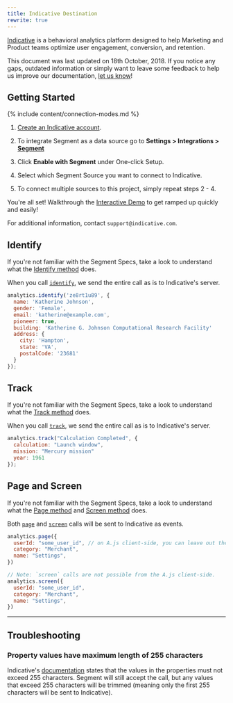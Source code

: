```yaml
---
title: Indicative Destination
rewrite: true
---
```


[Indicative](https://app.indicative.com/?utm_source=segment&utm_medium=partners&utm_campaign=setupguide#/login/register) is a behavioral analytics platform designed to help Marketing and Product teams optimize user engagement, conversion, and retention.

This document was last updated on 18th October, 2018. If you notice any gaps, outdated information or simply want to leave some feedback to help us improve our documentation, [let us know](https://segment.com/help/contact)!

## Getting Started

{% include content/connection-modes.md %}

1. [Create an Indicative account](https://app.indicative.com/?utm_source=segment&utm_medium=partners&utm_campaign=setupguide#/login/register).

2. To integrate Segment as a data source go to **Settings > Integrations > [Segment](https://app.indicative.com/?utm_source=segment&utm_medium=partners&utm_campaign=setupguide#/onboarding/segment)**

3. Click **Enable with Segment** under One-click Setup.

4. Select which Segment Source you want to connect to Indicative.

5. To connect multiple sources to this project, simply repeat steps 2 - 4.

You're all set! Walkthrough the [Interactive Demo](https://app.indicative.com/?utm_source=segment&utm_medium=partners&utm_campaign=setupguide#/onboard/dashboard) to get ramped up quickly and easily!

For additional information, contact `support@indicative.com`.



## Identify

If you're not familiar with the Segment Specs, take a look to understand what the [Identify method](https://segment.com/docs/connections/spec/identify/) does.

When you call [`identify`](/docs/connections/spec/identify/), we send the entire call as is to Indicative's server.

```javascript
analytics.identify('ze8rt1u89', {
  name: 'Katherine Johnson',
  gender: 'Female',
  email: 'katherine@example.com',
  pioneer: true,
  building: 'Katherine G. Johnson Computational Research Facility'
  address: {
    city: 'Hampton',
    state: 'VA',
    postalCode: '23681'
  }
});
```

## Track

If you're not familiar with the Segment Specs, take a look to understand what the [Track method](https://segment.com/docs/connections/spec/track/) does.

When you call [`track`](/docs/connections/spec/track/), we send the entire call as is to Indicative's server.

```javascript
analytics.track("Calculation Completed", {
  calculation: "Launch window",
  mission: "Mercury mission"
  year: 1961
});
```

## Page and Screen

If you're not familiar with the Segment Specs, take a look to understand what the [Page method](https://segment.com/docs/connections/spec/page/) and [Screen method](https://segment.com/docs/connections/spec/page/) does.

Both [`page`](/docs/connections/spec/page/) and [`screen`](/docs/connections/spec/screen/) calls will be sent to Indicative as events.

```js
analytics.page({
  userId: "some_user_id", // on A.js client-side, you can leave out the `userId`
  category: "Merchant",
  name: "Settings",
})

// Note: `screen` calls are not possible from the A.js client-side.
analytics.screen({
  userId: "some_user_id",
  category: "Merchant",
  name: "Settings",
})
```

- - -

## Troubleshooting

### Property values have maximum length of 255 characters

Indicative's [documentation](https://support.indicative.com/hc/en-us/articles/360004149152-REST-API-Track-Events?utm_source=partners&utm_medium=segment&utm_campaign=integration) states that the values in the properties must not exceed 255 characters. Segment will still accept the call, but any values that exceed 255 characters will be trimmed (meaning only the first 255 characters will be sent to Indicative).
